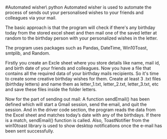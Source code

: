 #Automated wisher\ python
Automated wisher is used to automate the process of sends out your personalised wishes to your friends and colleagues via your mail.

The basic approach is that the program will check if there's any birthday today from the stored excel sheet and then mail one of the saved letter at random to the birthday person with your personalized wishes in the letter. 

The program uses packages such as Pandas, DateTime, Win10Toast, smtplib, and Random.

Firstly you create an Excle sheet where you store details like name, mail id, and birth date of your friends and colleagues.
Now you have a file that contains all the required data of your birthday mails recipients. So it's time to create some creative birthday wishes for them. Create at least 3 .txt files (birthday letters) and name them as letter_1.txt, letter_2.txt, letter_3.txt, etc and save these files inside the folder letters.

Now for the part of sending out mail:
A function sendEmail() has been defined which will start a Gmail session, send the email, and quit the session. And in the driver code section, the program reads the data from the Excel sheet and matches today’s date with any of the birthdays. If there is a match, sendEmail() function is called. 
Also, ToastNotifier from the win10toast library is used to show desktop notifications once the e-mail has been sent successfully.

 
